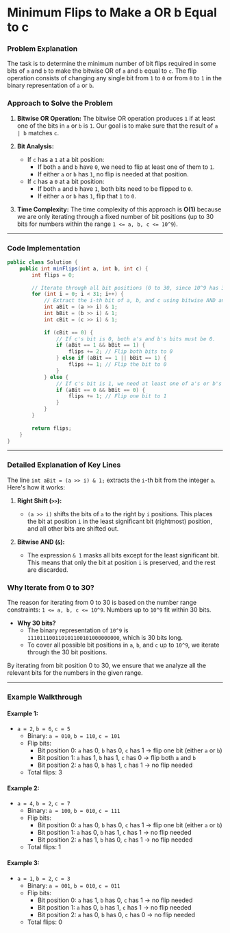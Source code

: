 
# Minimum Flips to Make a OR b Equal to c

### Problem Explanation
The task is to determine the minimum number of bit flips required in some bits of `a` and `b` to make the bitwise OR of `a` and `b` equal to `c`. The flip operation consists of changing any single bit from `1` to `0` or from `0` to `1` in the binary representation of `a` or `b`.

### Approach to Solve the Problem

1. **Bitwise OR Operation:**
   The bitwise OR operation produces `1` if at least one of the bits in `a` or `b` is `1`. Our goal is to make sure that the result of `a | b` matches `c`.

2. **Bit Analysis:**
    - If `c` has a `1` at a bit position:
        - If both `a` and `b` have `0`, we need to flip at least one of them to `1`.
        - If either `a` or `b` has `1`, no flip is needed at that position.
    - If `c` has a `0` at a bit position:
        - If both `a` and `b` have `1`, both bits need to be flipped to `0`.
        - If either `a` or `b` has `1`, flip that `1` to `0`.

3. **Time Complexity:**
   The time complexity of this approach is **O(1)** because we are only iterating through a fixed number of bit positions (up to 30 bits for numbers within the range `1 <= a, b, c <= 10^9`).

---

### Code Implementation

```java
public class Solution {
    public int minFlips(int a, int b, int c) {
        int flips = 0;
        
        // Iterate through all bit positions (0 to 30, since 10^9 has 30 bits)
        for (int i = 0; i < 31; i++) {
            // Extract the i-th bit of a, b, and c using bitwise AND and right shift
            int aBit = (a >> i) & 1;
            int bBit = (b >> i) & 1;
            int cBit = (c >> i) & 1;
            
            if (cBit == 0) {
                // If c's bit is 0, both a's and b's bits must be 0.
                if (aBit == 1 && bBit == 1) {
                    flips += 2; // Flip both bits to 0
                } else if (aBit == 1 || bBit == 1) {
                    flips += 1; // Flip the bit to 0
                }
            } else {
                // If c's bit is 1, we need at least one of a's or b's bits to be 1
                if (aBit == 0 && bBit == 0) {
                    flips += 1; // Flip one bit to 1
                }
            }
        }
        
        return flips;
    }
}
```

---

### Detailed Explanation of Key Lines

The line `int aBit = (a >> i) & 1;` extracts the `i`-th bit from the integer `a`. Here's how it works:

1. **Right Shift (`>>`):**
    - `(a >> i)` shifts the bits of `a` to the right by `i` positions. This places the bit at position `i` in the least significant bit (rightmost) position, and all other bits are shifted out.

2. **Bitwise AND (`&`):**
    - The expression `& 1` masks all bits except for the least significant bit. This means that only the bit at position `i` is preserved, and the rest are discarded.

### Why Iterate from 0 to 30?

The reason for iterating from 0 to 30 is based on the number range constraints: `1 <= a, b, c <= 10^9`. Numbers up to `10^9` fit within 30 bits.

- **Why 30 bits?**
    - The binary representation of `10^9` is `111011100110101100101000000000`, which is 30 bits long.
    - To cover all possible bit positions in `a`, `b`, and `c` up to `10^9`, we iterate through the 30 bit positions.

By iterating from bit position 0 to 30, we ensure that we analyze all the relevant bits for the numbers in the given range.

---

### Example Walkthrough

#### Example 1:
- `a = 2`, `b = 6`, `c = 5`
    - Binary: `a = 010`, `b = 110`, `c = 101`
    - Flip bits:
        - Bit position 0: `a` has 0, `b` has 0, `c` has 1 → flip one bit (either `a` or `b`)
        - Bit position 1: `a` has 1, `b` has 1, `c` has 0 → flip both `a` and `b`
        - Bit position 2: `a` has 0, `b` has 1, `c` has 1 → no flip needed
    - Total flips: 3

#### Example 2:
- `a = 4`, `b = 2`, `c = 7`
    - Binary: `a = 100`, `b = 010`, `c = 111`
    - Flip bits:
        - Bit position 0: `a` has 0, `b` has 0, `c` has 1 → flip one bit (either `a` or `b`)
        - Bit position 1: `a` has 0, `b` has 1, `c` has 1 → no flip needed
        - Bit position 2: `a` has 1, `b` has 0, `c` has 1 → no flip needed
    - Total flips: 1

#### Example 3:
- `a = 1`, `b = 2`, `c = 3`
    - Binary: `a = 001`, `b = 010`, `c = 011`
    - Flip bits:
        - Bit position 0: `a` has 1, `b` has 0, `c` has 1 → no flip needed
        - Bit position 1: `a` has 0, `b` has 1, `c` has 1 → no flip needed
        - Bit position 2: `a` has 0, `b` has 0, `c` has 0 → no flip needed
    - Total flips: 0
